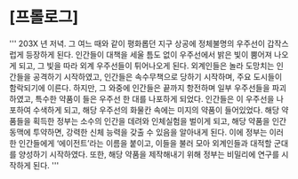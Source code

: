 # [프롤로그]
'''
203X 년 저녁. 그 여느 때와 같이 평화롭던 지구 상공에 정체불명의 우주선이 갑작스럽게 등장하게 된다.
인간들이 대책을 세울 틈도 없이 우주선에서 밝은 빛이 뿜어져 나오게 되고, 그 빛을 따라 외계 우주선들이 튀어나오게 된다.
외계인들은 놀라 도망치는 인간들을 공격하기 시작하였고, 인간들은 속수무책으로 당하기 시작하며, 주요 도시들이 함락되기에 이른다.
하지만, 그 와중에 인간들은 끝까지 항전하며 일부 우주선들을 파괴하였고, 특수한 약품이 들은 우주선 한 대를 나포하게 되었다.
인간들은 이 우주선을 나포하여 수색하게 되고, 해당 우주선의 화물칸 속에는 미지의 약품이 들어있었다.
해당 약품들을 획득한 정부는 소수의 인간을 데려와 인체실험을 벌이게 되고, 해당 약품을 인간 동맥에 투약하면, 강력한 신체 능력을 갖출 수 있음을 알아내게 된다.
이에 정부는 이러한 인간들에게 ‘에이전트’라는 이름을 붙이고, 이들을 불러 모아 외계인들과 대적할 군대를 양성하기 시작하였다.
또한, 해당 약품을 제작해내기 위해 정부는 비밀리에 연구를 시작하게 된다.
'''
